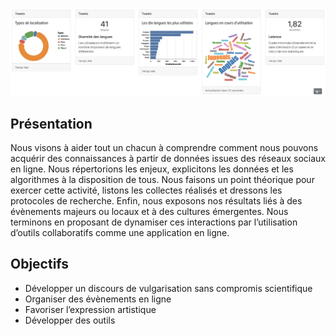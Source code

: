 ![logo](/bandeau.png)

## Présentation

Nous visons à aider tout un chacun à comprendre comment nous pouvons acquérir des connaissances à partir de données issues des réseaux sociaux en ligne. Nous répertorions les enjeux, explicitons les données et les algorithmes à la disposition de tous. Nous faisons un point théorique pour exercer cette activité, listons les collectes réalisés et dressons les protocoles de recherche. Enfin, nous exposons nos résultats liés à des évènements majeurs ou locaux et à des cultures émergentes. Nous terminons en proposant de dynamiser ces interactions par l’utilisation d’outils collaboratifs comme une application en ligne.

## Objectifs

- Développer un discours de vulgarisation sans compromis scientifique
- Organiser des évènements en ligne
- Favoriser l’expression artistique
- Développer des outils
